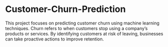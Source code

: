 # Customer-Churn-Prediction
This project focuses on predicting customer churn using machine learning techniques. Churn refers to when customers stop using a company’s products or services. By identifying customers at risk of leaving, businesses can take proactive actions to improve retention.
